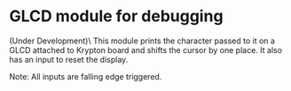 GLCD module for debugging
========================

(Under Development)\\
This module prints the character passed to it on a GLCD attached to Krypton board and shifts the cursor by one place. It also has an input to reset the display.

Note: All inputs are falling edge triggered.
